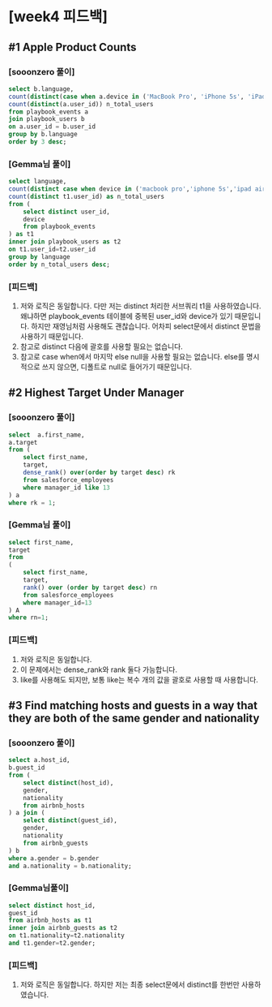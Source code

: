 # [week4 피드백]
## #1 Apple Product Counts
### [sooonzero 풀이]
```sql
select b.language,
count(distinct(case when a.device in ('MacBook Pro', 'iPhone 5s', 'iPad air') then a.user_id else null end ))as n_apple_user,
count(distinct(a.user_id)) n_total_users
from playbook_events a
join playbook_users b
on a.user_id = b.user_id
group by b.language
order by 3 desc;
```


### [Gemma님 풀이]
```sql
select language,
count(distinct case when device in ('macbook pro','iphone 5s','ipad air') then t1.user_id end) n_apple_user,
count(distinct t1.user_id) as n_total_users
from (
    select distinct user_id,
    device
    from playbook_events
) as t1
inner join playbook_users as t2
on t1.user_id=t2.user_id
group by language
order by n_total_users desc;
```

### [피드백]
1. 저와 로직은 동일합니다. 다만 저는 distinct 처리한 서브쿼리 t1을 사용하였습니다. 왜냐하면 playbook_events 테이블에 중복된 user_id와 device가 있기 때문입니다.
하지만 재영님처럼 사용해도 괜찮습니다. 어차피 select문에서 distinct 문법을 사용하기 때문입니다.
2. 참고로 distinct 다음에 괄호를 사용할 필요는 없습니다.
3. 참고로 case when에서 마지막 else null을 사용할 필요는 없습니다. else를 명시적으로 쓰지 않으면, 디폴트로 null로 들어가기 때문입니다.

## #2 Highest Target Under Manager
### [sooonzero 풀이]
```sql
select  a.first_name,
a.target
from (
	select first_name,
	target,
	dense_rank() over(order by target desc) rk
	from salesforce_employees
	where manager_id like 13
) a
where rk = 1;
```

### [Gemma님 풀이]
```sql
select first_name,
target
from
(
    select first_name,
    target,
    rank() over (order by target desc) rn
    from salesforce_employees
    where manager_id=13
) A
where rn=1;
```

### [피드백]
1. 저와 로직은 동일합니다.
2. 이 문제에서는 dense_rank와 rank 둘다 가능합니다.
3. like를 사용해도 되지만, 보통 like는 복수 개의 값을 괄호로 사용할 때 사용합니다.


## #3 Find matching hosts and guests in a way that they are both of the same gender and nationality
### [sooonzero 풀이]
```sql
select a.host_id,
b.guest_id
from (
	select distinct(host_id),
	gender,
	nationality
	from airbnb_hosts
) a join (
	select distinct(guest_id),
	gender,
	nationality
	from airbnb_guests
) b
where a.gender = b.gender
and a.nationality = b.nationality;
```


### [Gemma님풀이]
```sql
select distinct host_id,
guest_id
from airbnb_hosts as t1
inner join airbnb_guests as t2
on t1.nationality=t2.nationality
and t1.gender=t2.gender;
```


### [피드백]
1. 저와 로직은 동일합니다. 하지만 저는 최종 select문에서 distinct를 한번만 사용하였습니다.
